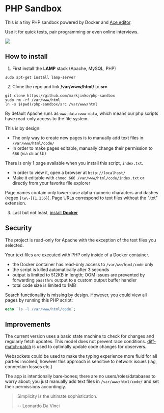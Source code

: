# PHP Sandbox

This is a tiny PHP sandbox powered by Docker and [Ace editor](https://github.com/ajaxorg/ace).

Use it for quick tests, pair programming or even online interviews.

<a href="https://github.com/markjivko/php-sandbox/blob/main/assets/preview.gif">
   <img src="https://github.com/markjivko/php-sandbox/blob/main/assets/preview.gif?raw=true"/>
</a>

## How to install

1. First install the **LAMP** stack (Apache, MySQL, PHP)

```
sudo apt-get install lamp-server
```

2. Clone the repo and link **/var/www/html/** to **src**

```
git clone https://github.com/markjivko/php-sandbox
sudo rm -rf /var/www/html
ln -s $(pwd)/php-sandbox/src /var/www/html
```

By default Apache runs as `www-data:www-data`, which means our php scripts have read-only access to the file system.

This is by design:
 * The only way to create new pages is to manually add text files in `/var/www/html/code/`
 * In order to make pages editable, manually change their permission to `666` (via cli or UI)

There is only 1 page available when you install this script, `index.txt`.
 * In order to view it, open a browser at `http://localhost/`
 * Make it editable with `chmod 666 /var/www/html/code/index.txt` or directly from your favorite file explorer
 
Page names contain only lower-case alpha-numeric characters and dashes (regex `[\w\-]{1,256}`).
Page URLs correspond to text files without the ".txt" extension.

3. Last but not least, [install **Docker**](https://docs.docker.com/engine/install/ubuntu/)

## Security

The project is read-only for Apache with the exception of the text files you selected.

Your text files are executed with PHP only inside of a Docker container.

* the Docker container has read-only access to `/var/ww/html/code` only
* the script is killed automatically after 3 seconds
* output is limited to 512KB in length; OOM issues are prevented by forwarding `passthru` output to a custom output buffer handler
* total code size is limited to 1MB

Search functionality is missing by design. 
However, you could view all pages by running this PHP script:

```php
echo `ls -l /var/www/html/code`;
```

## Improvements

The current version uses a basic state machine to check for changes and regularly fetch updates. This model does not prevent race conditions. [diff-match-patch](https://github.com/google/diff-match-patch) is used to optimally update code changes for observers.

Websockets could be used to make the typing experience more fluid for all parties involved, however this approach is sensitive to network issues (lag, connection losses etc.)

The app is intentionally bare-bones; there are no users/roles/databases to worry about; you just manually add text files in `/var/www/html/code/` and set their permissions accordingly. 

> Simplicity is the ultimate sophistication.
> 
> -- Leonardo Da Vinci
